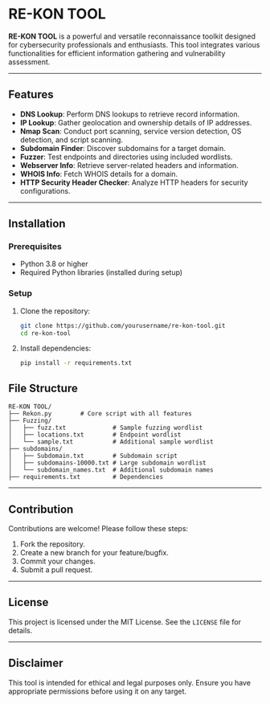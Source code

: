 # RE-KON TOOL

**RE-KON TOOL** is a powerful and versatile reconnaissance toolkit designed for cybersecurity professionals and enthusiasts. This tool integrates various functionalities for efficient information gathering and vulnerability assessment.

---

## Features

- **DNS Lookup**: Perform DNS lookups to retrieve record information.
- **IP Lookup**: Gather geolocation and ownership details of IP addresses.
- **Nmap Scan**: Conduct port scanning, service version detection, OS detection, and script scanning.
- **Subdomain Finder**: Discover subdomains for a target domain.
- **Fuzzer**: Test endpoints and directories using included wordlists.
- **Webserver Info**: Retrieve server-related headers and information.
- **WHOIS Info**: Fetch WHOIS details for a domain.
- **HTTP Security Header Checker**: Analyze HTTP headers for security configurations.

---

## Installation

### Prerequisites
- Python 3.8 or higher
- Required Python libraries (installed during setup)

### Setup

1. Clone the repository:
   ```bash
   git clone https://github.com/yourusername/re-kon-tool.git
   cd re-kon-tool
   ```

2. Install dependencies:
   ```bash
   pip install -r requirements.txt
   ```

## File Structure

```
RE-KON TOOL/
├── Rekon.py        # Core script with all features
├── Fuzzing/                
│   ├── fuzz.txt             # Sample fuzzing wordlist
│   ├── locations.txt        # Endpoint wordlist
│   └── sample.txt           # Additional sample wordlist
├── subdomains/             
│   ├── Subdomain.txt        # Subdomain script
│   ├── subdomains-10000.txt # Large subdomain wordlist
│   └── subdomain_names.txt  # Additional subdomain names
├── requirements.txt         # Dependencies
```

---

## Contribution

Contributions are welcome! Please follow these steps:

1. Fork the repository.
2. Create a new branch for your feature/bugfix.
3. Commit your changes.
4. Submit a pull request.

---

## License

This project is licensed under the MIT License. See the `LICENSE` file for details.

---

## Disclaimer

This tool is intended for ethical and legal purposes only. Ensure you have appropriate permissions before using it on any target.


